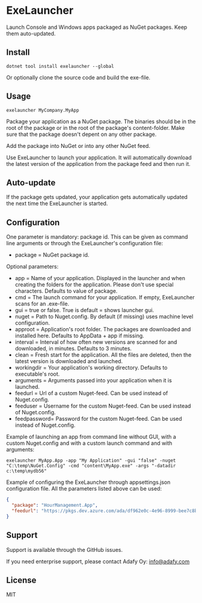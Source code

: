 # ExeLauncher

Launch Console and Windows apps packaged as NuGet packages. Keep them auto-updated.

## Install

```
dotnet tool install exelauncher --global
```

Or optionally clone the source code and build the exe-file.

## Usage

```
exelauncher MyCompany.MyApp
```

Package your application as a NuGet package. The binaries should be in the root of the package or in the root of the package's content-folder. Make sure that the package doesn't depent on any other package.

Add the package into NuGet or into any other NuGet feed.

Use ExeLauncher to launch your application. It will automatically download the latest version of the application from the package feed and then run it.

## Auto-update

If the package gets updated, your application gets automatically updated the next time the ExeLauncher is started.

## Configuration

One parameter is mandatory: package id. This can be given as command line arguments or through the ExeLauncher's configuration file:

* package = NuGet package id.

Optional parameters:

* app = Name of your application. Displayed in the launcher and when creating the folders for the application. Please don't use special characters. Defaults to value of package.
* cmd = The launch command for your application. If empty, ExeLauncher scans for an .exe-file.
* gui = true or false. True is default = shows launcher gui.
* nuget = Path to Nuget.config. By default (if missing) uses machine level configuration.
* approot = Application's root folder. The packages are downloaded and installed here. Defaults to AppData + app if missing.
* interval = Interval of how often new versions are scanned for and downloaded, in minutes. Defaults to 3 minutes.
* clean = Fresh start for the application. All the files are deleted, then the latest version is downloaded and launched.
* workingdir = Your application's working directory. Defaults to executable's root.
* arguments = Arguments passed into your application when it is launched.
* feedurl = Url of a custom Nuget-feed. Can be used instead of Nuget.config.
* feeduser = Username for the custom Nuget-feed. Can be used instead of Nuget.config.
* feedpassword= Password for the custom Nuget-feed. Can be used instead of Nuget.config.

Example of launching an app from command line without GUI, with a custom Nuget.config and with a custom launch command and with arguments:

```
exelauncher MyApp.App -app "My Application" -gui "false" -nuget "C:\temp\NuGet.Config" -cmd "content\MyApp.exe" -args "-datadir c:\temp\mydb56"
```

Example of configuring the ExeLauncher through appsettings.json configuration file. All the parameters listed above can be used:

```json
{
  "package": "HourManagement.App", 
  "feedurl": "https://pkgs.dev.azure.com/ada/df962e0c-4e96-8999-bee7c8b0582c/_packaging/Public/nuget/v3/index.json"
}
```

## Support

Support is available through the GitHub issues.

If you need enterprise support, please contact Adafy Oy: info@adafy.com

## License

MIT
